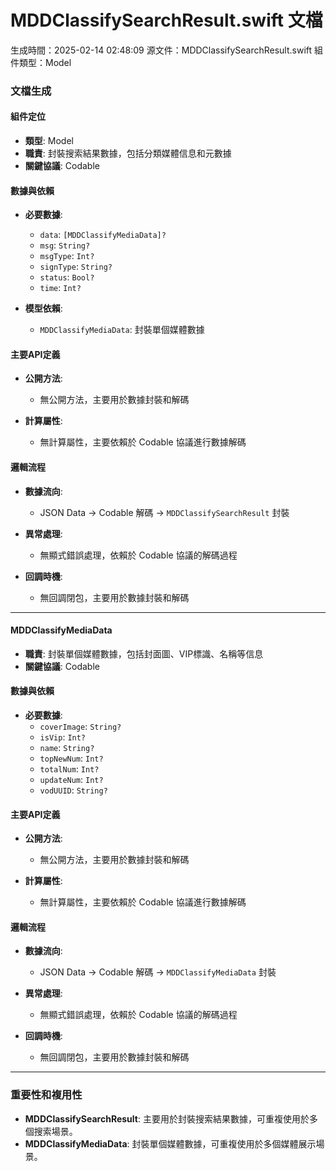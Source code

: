 # MDDClassifySearchResult.swift 文檔
生成時間：2025-02-14 02:48:09
源文件：MDDClassifySearchResult.swift
組件類型：Model

### 文檔生成

#### 組件定位
- **類型**: Model
- **職責**: 封裝搜索結果數據，包括分類媒體信息和元數據
- **關鍵協議**: Codable

#### 數據與依賴
- **必要數據**:
  - `data`: `[MDDClassifyMediaData]?`
  - `msg`: `String?`
  - `msgType`: `Int?`
  - `signType`: `String?`
  - `status`: `Bool?`
  - `time`: `Int?`

- **模型依賴**:
  - `MDDClassifyMediaData`: 封裝單個媒體數據

#### 主要API定義
- **公開方法**:
  - 無公開方法，主要用於數據封裝和解碼

- **計算屬性**:
  - 無計算屬性，主要依賴於 Codable 協議進行數據解碼

#### 邏輯流程
- **數據流向**:
  - JSON Data -> Codable 解碼 -> `MDDClassifySearchResult` 封裝

- **異常處理**:
  - 無顯式錯誤處理，依賴於 Codable 協議的解碼過程

- **回調時機**:
  - 無回調閉包，主要用於數據封裝和解碼

---

#### MDDClassifyMediaData
- **職責**: 封裝單個媒體數據，包括封面圖、VIP標識、名稱等信息
- **關鍵協議**: Codable

#### 數據與依賴
- **必要數據**:
  - `coverImage`: `String?`
  - `isVip`: `Int?`
  - `name`: `String?`
  - `topNewNum`: `Int?`
  - `totalNum`: `Int?`
  - `updateNum`: `Int?`
  - `vodUUID`: `String?`

#### 主要API定義
- **公開方法**:
  - 無公開方法，主要用於數據封裝和解碼

- **計算屬性**:
  - 無計算屬性，主要依賴於 Codable 協議進行數據解碼

#### 邏輯流程
- **數據流向**:
  - JSON Data -> Codable 解碼 -> `MDDClassifyMediaData` 封裝

- **異常處理**:
  - 無顯式錯誤處理，依賴於 Codable 協議的解碼過程

- **回調時機**:
  - 無回調閉包，主要用於數據封裝和解碼

---

### 重要性和複用性
- **MDDClassifySearchResult**: 主要用於封裝搜索結果數據，可重複使用於多個搜索場景。
- **MDDClassifyMediaData**: 封裝單個媒體數據，可重複使用於多個媒體展示場景。